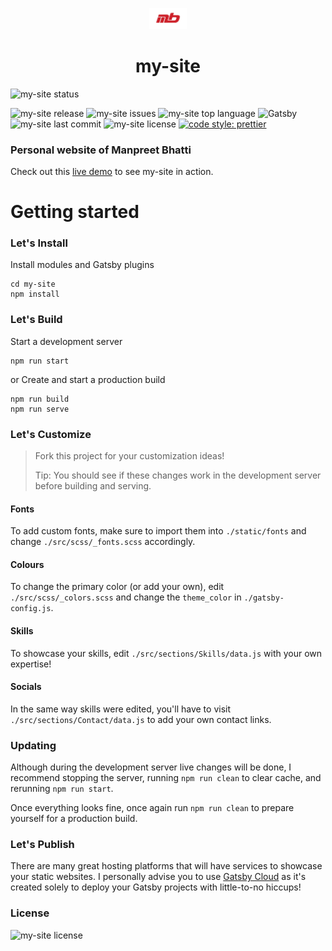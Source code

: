 <p align="center">
  <img alt="logo" src="./src/images/mb.png" width="60" />
</p>
<h1 align="center">
  my-site
</h1>

![my-site status](https://img.shields.io/website?down_color=red&down_message=offline&label=my-site&up_message=online&url=https%3A%2F%2Fmanpreetbhatti.com%2F)

![my-site release](https://img.shields.io/github/release/Manpreet-Bhatti/my-site.svg?style=popout-square) ![my-site issues](https://img.shields.io/github/issues/Manpreet-Bhatti/my-site.svg?style=popout-square) ![my-site top language](https://img.shields.io/github/languages/top/Manpreet-Bhatti/my-site.svg?style=popout-square) ![Gatsby](https://img.shields.io/badge/Gatsby-663399?style=for-the-badge&logo=gatsby&logoColor=white) ![my-site last commit](https://img.shields.io/github/last-commit/Manpreet-Bhatti/my-site.svg?style=popout-square) ![my-site license](https://img.shields.io/github/license/Manpreet-Bhatti/my-site.svg?style=popout-square) [![code style: prettier](https://img.shields.io/badge/code_style-prettier-ff69b4.svg?style=flat-square)](https://github.com/prettier/prettier)

### Personal website of Manpreet Bhatti
Check out this [live demo](https://manpreetbhatti.gatsbyjs.io/) to see my-site in action.

# Getting started
### Let's Install
Install modules and Gatsby plugins
```shell
cd my-site
npm install
```
### Let's Build
Start a development server
```shell
npm run start
```
or
Create and start a production build
```shell
npm run build
npm run serve
```
### Let's Customize
> Fork this project for your customization ideas!
> 
> Tip: You should see if these changes work in the development server before building and serving.

#### Fonts
To add custom fonts, make sure to import them into `./static/fonts` and change `./src/scss/_fonts.scss` accordingly.
#### Colours
To change the primary color (or add your own), edit `./src/scss/_colors.scss` and change the `theme_color` in `./gatsby-config.js`.
#### Skills
To showcase your skills, edit `./src/sections/Skills/data.js` with your own expertise!
#### Socials
In the same way skills were edited, you'll have to visit `./src/sections/Contact/data.js` to add your own contact links.

### Updating
Although during the development server live changes will be done, I recommend stopping the server, running `npm run clean` to clear cache, and rerunning `npm run start`.

Once everything looks fine, once again run `npm run clean` to prepare yourself for a production build.

### Let's Publish
There are many great hosting platforms that will have services to showcase your static websites. I personally advise you to use [Gatsby Cloud](https://www.gatsbyjs.com/products/cloud/) as it's created solely to deploy your Gatsby projects with little-to-no hiccups!

### License
![my-site license](https://img.shields.io/github/license/Manpreet-Bhatti/my-site.svg?style=popout-square)
